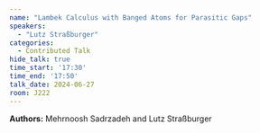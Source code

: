 ```yaml
---
name: "Lambek Calculus with Banged Atoms for Parasitic Gaps"
speakers:
  - "Lutz Straßburger"
categories:
  - Contributed Talk
hide_talk: true
time_start: '17:30'
time_end: '17:50'
talk_date: 2024-06-27
room: J222
---
```


**Authors:** Mehrnoosh Sadrzadeh and Lutz Straßburger


